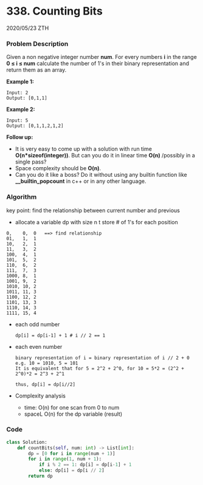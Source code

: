 # 338. Counting Bits

2020/05/23 ZTH

### Problem Description

Given a non negative integer number **num**. For every numbers **i** in the range **0 ≤ i ≤ num** calculate the number of 1's in their binary representation and return them as an array.

**Example 1:**

```
Input: 2
Output: [0,1,1]
```

**Example 2:**

```
Input: 5
Output: [0,1,1,2,1,2]
```

**Follow up:**

- It is very easy to come up with a solution with run time **O(n\*sizeof(integer))**. But can you do it in linear time **O(n)** /possibly in a single pass?
- Space complexity should be **O(n)**.
- Can you do it like a boss? Do it without using any builtin function like **__builtin_popcount** in c++ or in any other language.



### Algorithm

key point: find the relationship between current number and previous

* allocate a variable dp with size n t store # of 1's for each position

```
0,    0,  0   ==> find relationship
01,   1,  1
10,   2,  1
11,   3,  2
100,  4,  1
101,  5,  2
110,  6,  2
111,  7,  3
1000, 8,  1
1001, 9,  2
1010, 10, 2
1011, 11, 3
1100, 12, 2
1101, 13, 3
1110, 14, 3
1111, 15, 4
```

* each odd number

  ```
  dp[i] = dp[i-1] + 1 # i // 2 == 1
  ```

* each even number

  ```
  binary representation of i = binary representation of i // 2 + 0
  e.g. 10 = 1010, 5 = 101
  It is equivalent that for 5 = 2^2 + 2^0, for 10 = 5*2 = (2^2 + 2^0)*2 = 2^3 + 2^1
  
  thus, dp[i] = dp[i//2]
  ```

* Complexity analysis
  * time: O(n) for one scan from 0 to num
  * spaceL O(n) for the dp variable (result)



### Code

```python
class Solution:
    def countBits(self, num: int) -> List[int]:
        dp = [0 for i in range(num + 1)]
        for i in range(1, num + 1):
            if i % 2 == 1: dp[i] = dp[i-1] + 1
            else: dp[i] = dp[i // 2]
        return dp
```

